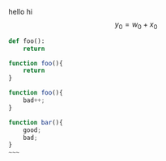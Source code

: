 hello hi
$$
y_{0}=w_{0}+x_{0}
$$

~~~~python
def foo():
    return

~~~~    

~~~~js
function foo(){
    return
}

function foo(){
    bad++;
}

function bar(){
    good;
    bad;
}
~~~
